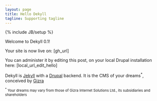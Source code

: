 ```yaml
---
layout: page
title: Hello Dekyll
tagline: Supporting tagline
---
```

{% include JB/setup %}

Welcome to Dekyll 0.1!

Your site is now live on: [gh_url]

You can administer it by editing this post, on your local Drupal installation here: [local_url_edit_hello]

Dekyll is [Jekyll](http://jekyllrb.com/) with a [Drupal](http://drupal.org/) backend. It is the CMS of your dreams<sup>*</sup>, conceived by [Gizra](http://gizra.com)

<sub><sup>*</sup> Your dreams may vary from those of Gizra Internet Solutions Ltd., its subsidiaries and shareholders</sub>
